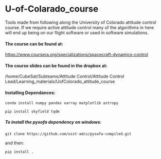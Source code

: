 # U-of-Colarado_course
Tools made from following along the University of Colorado attitude control course. If we require 
active attitude control many of the algorithms in here will end up being on our flight software or 
used in software simulations.

#### The course can be found at:
https://www.coursera.org/specializations/spacecraft-dynamics-control
#### The course slides can be found in the dropbox at:
/home/CubeSat/Subteams/Attitude Control/Attitude Control Lead/Learning_materials/UofColorado_attitude_course

#### Installing Dependances:
```conda install numpy pandas xarray matplotlib astropy```

```pip install skyfield tqdm```

##### To install the pysofa dependency on windows:

```git clone https://github.com/usst-adcs/pysofa-compiled.git```

and then:

```pip install .```